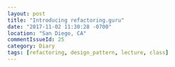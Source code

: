 ```yaml
---
layout: post
title: "Introducing refactoring.guru"
date: "2017-11-02 11:30:28 -0700"
location: "San Diego, CA"
commentIssueId: 25
category: Diary
tags: [refactoring, design_pattern, lecture, class]
---
```

